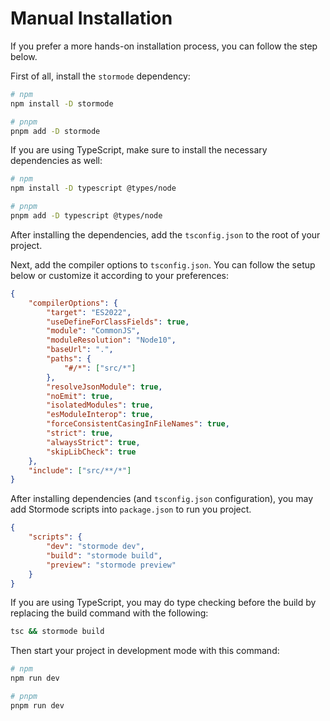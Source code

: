 # Manual Installation

If you prefer a more hands-on installation process, you can follow the step below.

First of all, install the `stormode` dependency:

```bash
# npm
npm install -D stormode

# pnpm
pnpm add -D stormode
```

If you are using TypeScript, make sure to install the necessary dependencies as well:

```bash
# npm
npm install -D typescript @types/node

# pnpm
pnpm add -D typescript @types/node
```

After installing the dependencies, add the `tsconfig.json` to the root of your project.

Next, add the compiler options to `tsconfig.json`. You can follow the setup below or customize it according to your preferences:

```json
{
	"compilerOptions": {
		"target": "ES2022",
		"useDefineForClassFields": true,
		"module": "CommonJS",
		"moduleResolution": "Node10",
		"baseUrl": ".",
		"paths": {
			"#/*": ["src/*"]
		},
		"resolveJsonModule": true,
		"noEmit": true,
        "isolatedModules": true,
		"esModuleInterop": true,
		"forceConsistentCasingInFileNames": true,
		"strict": true,
		"alwaysStrict": true,
		"skipLibCheck": true
	},
	"include": ["src/**/*"]
}
```

After installing dependencies (and `tsconfig.json` configuration), you may add Stormode scripts into `package.json` to run you project.

```json
{
	"scripts": {
		"dev": "stormode dev",
		"build": "stormode build",
		"preview": "stormode preview"
	}
}
```

If you are using TypeScript, you may do type checking before the build by replacing the build command with the following:

```bash
tsc && stormode build
```

Then start your project in development mode with this command:

```bash
# npm
npm run dev

# pnpm
pnpm run dev
```
